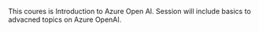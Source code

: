 This coures is Introduction to Azure Open AI. 
Session will include basics to advacned topics on Azure OpenAI. 